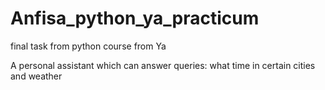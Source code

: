 # Anfisa_python_ya_practicum
final task from python course from Ya

A personal assistant which can answer queries: what time in certain cities and weather
